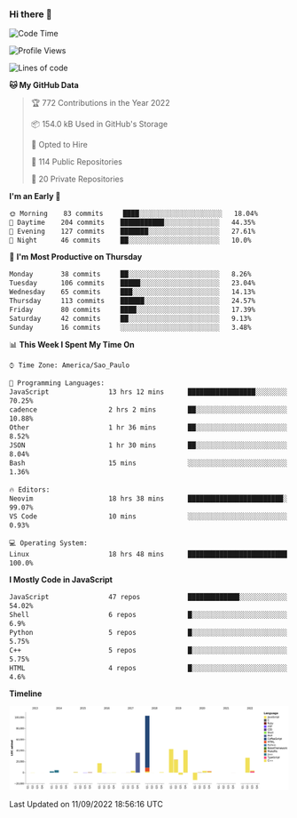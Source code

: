 ### Hi there 👋

<!--START_SECTION:waka-->
![Code Time](http://img.shields.io/badge/Code%20Time-4%2C044%20hrs%208%20mins-blue)

![Profile Views](http://img.shields.io/badge/Profile%20Views-0-blue)

![Lines of code](https://img.shields.io/badge/From%20Hello%20World%20I%27ve%20Written-299%20Thousand%20lines%20of%20code-blue)

**🐱 My GitHub Data** 

> 🏆 772 Contributions in the Year 2022
 > 
> 📦 154.0 kB Used in GitHub's Storage 
 > 
> 💼 Opted to Hire
 > 
> 📜 114 Public Repositories 
 > 
> 🔑 20 Private Repositories  
 > 
**I'm an Early 🐤** 

```text
🌞 Morning    83 commits     ████░░░░░░░░░░░░░░░░░░░░░   18.04% 
🌆 Daytime    204 commits    ███████████░░░░░░░░░░░░░░   44.35% 
🌃 Evening    127 commits    ███████░░░░░░░░░░░░░░░░░░   27.61% 
🌙 Night      46 commits     ██░░░░░░░░░░░░░░░░░░░░░░░   10.0%

```
📅 **I'm Most Productive on Thursday** 

```text
Monday       38 commits     ██░░░░░░░░░░░░░░░░░░░░░░░   8.26% 
Tuesday      106 commits    █████░░░░░░░░░░░░░░░░░░░░   23.04% 
Wednesday    65 commits     ███░░░░░░░░░░░░░░░░░░░░░░   14.13% 
Thursday     113 commits    ██████░░░░░░░░░░░░░░░░░░░   24.57% 
Friday       80 commits     ████░░░░░░░░░░░░░░░░░░░░░   17.39% 
Saturday     42 commits     ██░░░░░░░░░░░░░░░░░░░░░░░   9.13% 
Sunday       16 commits     ░░░░░░░░░░░░░░░░░░░░░░░░░   3.48%

```


📊 **This Week I Spent My Time On** 

```text
⌚︎ Time Zone: America/Sao_Paulo

💬 Programming Languages: 
JavaScript               13 hrs 12 mins      █████████████████░░░░░░░░   70.25% 
cadence                  2 hrs 2 mins        ██░░░░░░░░░░░░░░░░░░░░░░░   10.88% 
Other                    1 hr 36 mins        ██░░░░░░░░░░░░░░░░░░░░░░░   8.52% 
JSON                     1 hr 30 mins        ██░░░░░░░░░░░░░░░░░░░░░░░   8.04% 
Bash                     15 mins             ░░░░░░░░░░░░░░░░░░░░░░░░░   1.36%

🔥 Editors: 
Neovim                   18 hrs 38 mins      ████████████████████████░   99.07% 
VS Code                  10 mins             ░░░░░░░░░░░░░░░░░░░░░░░░░   0.93%

💻 Operating System: 
Linux                    18 hrs 48 mins      █████████████████████████   100.0%

```

**I Mostly Code in JavaScript** 

```text
JavaScript               47 repos            █████████████░░░░░░░░░░░░   54.02% 
Shell                    6 repos             █░░░░░░░░░░░░░░░░░░░░░░░░   6.9% 
Python                   5 repos             █░░░░░░░░░░░░░░░░░░░░░░░░   5.75% 
C++                      5 repos             █░░░░░░░░░░░░░░░░░░░░░░░░   5.75% 
HTML                     4 repos             █░░░░░░░░░░░░░░░░░░░░░░░░   4.6%

```


**Timeline**

![Chart not found](https://raw.githubusercontent.com/jampow/jampow/master/charts/bar_graph.png) 


 Last Updated on 11/09/2022 18:56:16 UTC
<!--END_SECTION:waka-->
